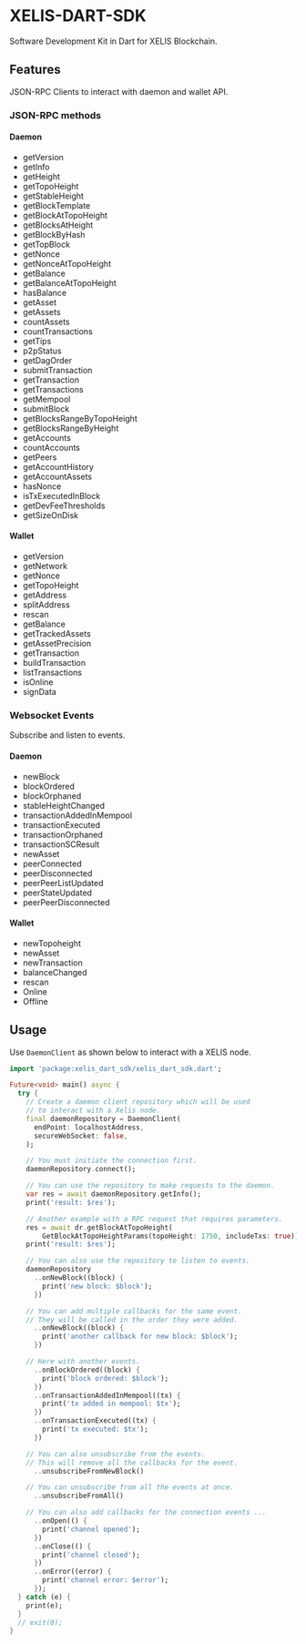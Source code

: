 # XELIS-DART-SDK

Software Development Kit in Dart for XELIS Blockchain.

## Features

JSON-RPC Clients to interact with daemon and wallet API.

### JSON-RPC methods

#### Daemon

- getVersion
- getInfo
- getHeight
- getTopoHeight
- getStableHeight
- getBlockTemplate
- getBlockAtTopoHeight
- getBlocksAtHeight
- getBlockByHash
- getTopBlock
- getNonce
- getNonceAtTopoHeight
- getBalance
- getBalanceAtTopoHeight
- hasBalance
- getAsset
- getAssets
- countAssets
- countTransactions
- getTips
- p2pStatus
- getDagOrder
- submitTransaction
- getTransaction
- getTransactions
- getMempool
- submitBlock
- getBlocksRangeByTopoHeight
- getBlocksRangeByHeight
- getAccounts
- countAccounts
- getPeers
- getAccountHistory
- getAccountAssets
- hasNonce
- isTxExecutedInBlock
- getDevFeeThresholds
- getSizeOnDisk

#### Wallet

- getVersion
- getNetwork
- getNonce
- getTopoHeight
- getAddress
- splitAddress
- rescan
- getBalance
- getTrackedAssets
- getAssetPrecision
- getTransaction
- buildTransaction
- listTransactions
- isOnline
- signData

### Websocket Events

Subscribe and listen to events.

#### Daemon

- newBlock
- blockOrdered
- blockOrphaned
- stableHeightChanged
- transactionAddedInMempool
- transactionExecuted
- transactionOrphaned
- transactionSCResult
- newAsset
- peerConnected
- peerDisconnected
- peerPeerListUpdated
- peerStateUpdated
- peerPeerDisconnected

#### Wallet

- newTopoheight
- newAsset
- newTransaction
- balanceChanged
- rescan
- Online
- Offline

## Usage

Use `DaemonClient` as shown below to interact with a XELIS node.

```dart
import 'package:xelis_dart_sdk/xelis_dart_sdk.dart';

Future<void> main() async {
  try {
    // Create a daemon client repository which will be used 
    // to interact with a Xelis node.
    final daemonRepository = DaemonClient(
      endPoint: localhostAddress,
      secureWebSocket: false,
    );

    // You must initiate the connection first.
    daemonRepository.connect();

    // You can use the repository to make requests to the daemon.
    var res = await daemonRepository.getInfo();
    print('result: $res');

    // Another example with a RPC request that requires parameters.
    res = await dr.getBlockAtTopoHeight(
        GetBlockAtTopoHeightParams(topoHeight: 1750, includeTxs: true));
    print('result: $res');

    // You can also use the repository to listen to events.
    daemonRepository
      ..onNewBlock((block) {
        print('new block: $block');
      })

    // You can add multiple callbacks for the same event.
    // They will be called in the order they were added.
      ..onNewBlock((block) {
        print('another callback for new block: $block');
      })

    // Here with another events.
      ..onBlockOrdered((block) {
        print('block ordered: $block');
      })
      ..onTransactionAddedInMempool((tx) {
        print('tx added in mempool: $tx');
      })
      ..onTransactionExecuted((tx) {
        print('tx executed: $tx');
      })

    // You can also unsubscribe from the events.
    // This will remove all the callbacks for the event.
      ..unsubscribeFromNewBlock()

    // You can unsubscribe from all the events at once.
      ..unsubscribeFromAll()

    // You can also add callbacks for the connection events ...
      ..onOpen(() {
        print('channel opened');
      })
      ..onClose(() {
        print('channel closed');
      })
      ..onError((error) {
        print('channel error: $error');
      });
  } catch (e) {
    print(e);
  }
  // exit(0);
}
```

